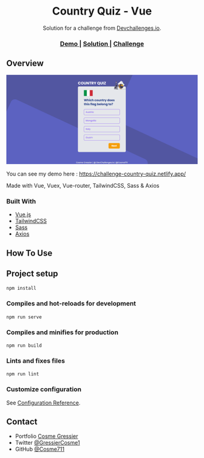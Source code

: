 <h1 align="center">Country Quiz - Vue</h1>

<div align="center">
   Solution for a challenge from  <a href="http://devchallenges.io" target="_blank">Devchallenges.io</a>.
</div>

<div align="center">
  <h3>
    <a href="https://challenge-country-quiz.netlify.app/">
      Demo
    </a>
    <span> | </span>
    <a href="https://devchallenges.io/solutions/KH5DT0X87q5Hn5Co3ZHF">
      Solution
    </a>
    <span> | </span>
    <a href="https://devchallenges.io/challenges/Bu3G2irnaXmfwQ8sZkw8">
      Challenge
    </a>
  </h3>
</div>

## Overview

![screenshot](https://github.com/Cosme711/Challenge-Country-Quiz/blob/master/screenshot.png)

You can see my demo here : https://challenge-country-quiz.netlify.app/

Made with Vue, Vuex, Vue-router, TailwindCSS, Sass & Axios 


### Built With

- [Vue.js](https://vuejs.org/)
- [TailwindCSS](https://tailwindcss.com/)
- [Sass](https://sass-lang.com/)
- [Axios](https://github.com/axios/axios)

## How To Use


## Project setup
```
npm install
```

### Compiles and hot-reloads for development
```
npm run serve
```

### Compiles and minifies for production
```
npm run build
```

### Lints and fixes files
```
npm run lint
```

### Customize configuration
See [Configuration Reference](https://cli.vuejs.org/config/).


## Contact

- Portfolio [Cosme Gressier](https://www.cosme-gressier.com)
- Twitter [@GressierCosme1](https://twitter.com/GressierCosme1)
- GitHub [@Cosme711](https://github.com/Cosme711)



